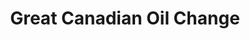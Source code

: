 ---
title: "Great Canadian Oil Change"
url: /penticton/great-canadian-oil-change/
shop: car repair
---